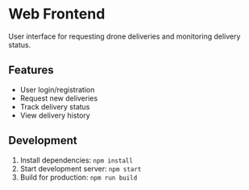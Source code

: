 # Web Frontend

User interface for requesting drone deliveries and monitoring delivery status.

## Features
- User login/registration
- Request new deliveries
- Track delivery status
- View delivery history

## Development
1. Install dependencies: `npm install`
2. Start development server: `npm start`
3. Build for production: `npm run build`
